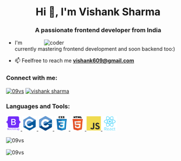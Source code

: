 
<!--
**09vs/09vs** is a ✨ _special_ ✨ repository because its `README.md` (this file) appears on your GitHub profile.

Here are some ideas to get you started:!-->

<h1 align="center">Hi 👋, I'm Vishank Sharma</h1>
<h3 align="center">A passionate frontend developer from India</h3>
<img align="right" alt="coder"width="400"src="https://media2.giphy.com/media/zhYSVCirREeIZtONCI/giphy.gif" alt="09vs" /> </p>

- I'm currently mastering frontend development and soon backend too:) 

- 📫 Feelfree to reach me **vishank609@gmail.com**

<h3 align="left">Connect with me:</h3>
<p align="left">
<a href="https://dev.to/09vs" target="blank"><img align="center" src="https://raw.githubusercontent.com/rahuldkjain/github-profile-readme-generator/master/src/images/icons/Social/devto.svg" alt="09vs" height="30" width="40" /></a>
<a href="https://linkedin.com/in/vishank sharma" target="blank"><img align="center" src="https://raw.githubusercontent.com/rahuldkjain/github-profile-readme-generator/master/src/images/icons/Social/linked-in-alt.svg" alt="vishank sharma" height="30" width="40" /></a>
</p>

<h3 align="left">Languages and Tools:</h3>
<p align="left"> <a href="https://getbootstrap.com" target="_blank" rel="noreferrer"> <img src="https://raw.githubusercontent.com/devicons/devicon/master/icons/bootstrap/bootstrap-plain-wordmark.svg" alt="bootstrap" width="40" height="40"/> </a> <a href="https://www.cprogramming.com/" target="_blank" rel="noreferrer"> <img src="https://raw.githubusercontent.com/devicons/devicon/master/icons/c/c-original.svg" alt="c" width="40" height="40"/> </a> <a href="https://www.w3schools.com/cpp/" target="_blank" rel="noreferrer"> <img src="https://raw.githubusercontent.com/devicons/devicon/master/icons/cplusplus/cplusplus-original.svg" alt="cplusplus" width="40" height="40"/> </a> <a href="https://www.w3schools.com/css/" target="_blank" rel="noreferrer"> <img src="https://raw.githubusercontent.com/devicons/devicon/master/icons/css3/css3-original-wordmark.svg" alt="css3" width="40" height="40"/> </a> <a href="https://www.w3.org/html/" target="_blank" rel="noreferrer"> <img src="https://raw.githubusercontent.com/devicons/devicon/master/icons/html5/html5-original-wordmark.svg" alt="html5" width="40" height="40"/> </a> <a href="https://developer.mozilla.org/en-US/docs/Web/JavaScript" target="_blank" rel="noreferrer"> <img src="https://raw.githubusercontent.com/devicons/devicon/master/icons/javascript/javascript-original.svg" alt="javascript" width="40" height="40"/> </a> <a href="https://reactjs.org/" target="_blank" rel="noreferrer"> <img src="https://raw.githubusercontent.com/devicons/devicon/master/icons/react/react-original-wordmark.svg" alt="react" width="40" height="40"/> </a> </p>

<p><img align="center" src="https://github-readme-stats.vercel.app/api/top-langs?username=09vs&show_icons=true&locale=en&layout=compact" alt="09vs" /></p>

<p><img align="center" src="https://github-readme-streak-stats.herokuapp.com/?user=09vs&" alt="09vs" /></p>
